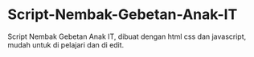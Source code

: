 # Script-Nembak-Gebetan-Anak-IT
Script Nembak Gebetan Anak IT, dibuat dengan html css dan javascript, mudah untuk di pelajari dan di edit.
